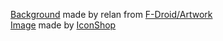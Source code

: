 <a href="https://gitlab.com/fdroid/artwork/-/blob/master/badge/get-it-on.svg">Background</a> made by relan from <a href="https://gitlab.com/fdroid/artwork">F-Droid/Artwork</a>  
<a href="https://freeiconshop.com/icon/android-icon-3/">Image</a> made by <a href="https://freeiconshop.com/">IconShop</a>